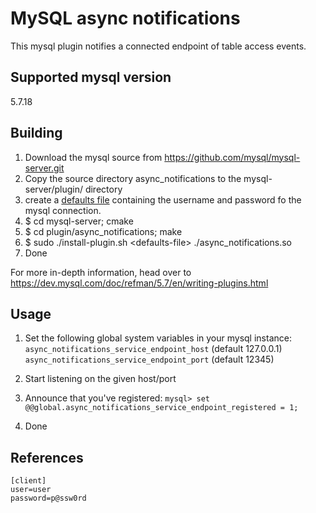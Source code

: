 # MySQL async notifications
This mysql plugin notifies a connected endpoint of table access events.

## Supported mysql version
5.7.18

## Building
1. Download the mysql source from https://github.com/mysql/mysql-server.git
2. Copy the source directory async\_notifications to the mysql-server/plugin/ directory
3. create a [defaults file][1] containing the username and password fo the mysql connection.
4. $ cd mysql-server; cmake
5. $ cd plugin/async\_notifications; make
6. $ sudo ./install-plugin.sh \<defaults-file\> ./async\_notifications.so
7. Done

For more in-depth information, head over to https://dev.mysql.com/doc/refman/5.7/en/writing-plugins.html

## Usage
1. Set the following global system variables in your mysql instance:
```async_notifications_service_endpoint_host``` (default 127.0.0.1)
```async_notifications_service_endpoint_port``` (default 12345)

2. Start listening on the given host/port
3. Announce that you've registered:
```mysql> set @@global.async_notifications_service_endpoint_registered = 1;```
4. Done

## References
[1]: Example:
```
[client]
user=user
password=p@ssw0rd
```
